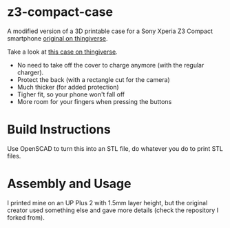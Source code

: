 # z3-compact-case

A modified version of a 3D printable case for a Sony Xperia Z3 Compact
smartphone [original on thingiverse](http://www.thingiverse.com/thing:714570).

Take a look at [this case on thingiverse](https://www.thingiverse.com/thing:730636).

- No need to take off the cover to charge anymore (with the regular charger).
- Protect the back (with a rectangle cut for the camera)
- Much thicker (for added protection)
- Tigher fit, so your phone won't fall off
- More room for your fingers when pressing the buttons

# Build Instructions

Use OpenSCAD to turn this into an STL file, do whatever you do to print STL
files.

# Assembly and Usage

I printed mine on an UP Plus 2 with 1.5mm layer height, but the original
creator used something else and gave more details (check the repository I
forked from).
